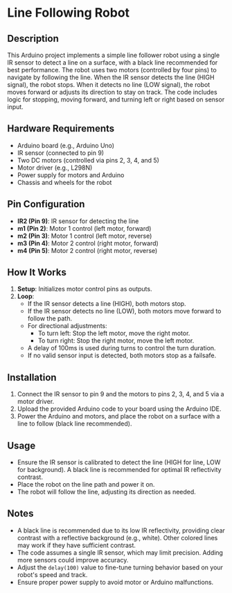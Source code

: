 # Line Following Robot

## Description
This Arduino project implements a simple line follower robot using a single IR sensor to detect a line on a surface, with a black line recommended for best performance. The robot uses two motors (controlled by four pins) to navigate by following the line. When the IR sensor detects the line (HIGH signal), the robot stops. When it detects no line (LOW signal), the robot moves forward or adjusts its direction to stay on track. The code includes logic for stopping, moving forward, and turning left or right based on sensor input.

## Hardware Requirements
- Arduino board (e.g., Arduino Uno)
- IR sensor (connected to pin 9)
- Two DC motors (controlled via pins 2, 3, 4, and 5)
- Motor driver (e.g., L298N)
- Power supply for motors and Arduino
- Chassis and wheels for the robot

## Pin Configuration
- **IR2 (Pin 9)**: IR sensor for detecting the line
- **m1 (Pin 2)**: Motor 1 control (left motor, forward)
- **m2 (Pin 3)**: Motor 1 control (left motor, reverse)
- **m3 (Pin 4)**: Motor 2 control (right motor, forward)
- **m4 (Pin 5)**: Motor 2 control (right motor, reverse)

## How It Works
1. **Setup**: Initializes motor control pins as outputs.
2. **Loop**:
   - If the IR sensor detects a line (HIGH), both motors stop.
   - If the IR sensor detects no line (LOW), both motors move forward to follow the path.
   - For directional adjustments:
     - To turn left: Stop the left motor, move the right motor.
     - To turn right: Stop the right motor, move the left motor.
   - A delay of 100ms is used during turns to control the turn duration.
   - If no valid sensor input is detected, both motors stop as a failsafe.

## Installation
1. Connect the IR sensor to pin 9 and the motors to pins 2, 3, 4, and 5 via a motor driver.
2. Upload the provided Arduino code to your board using the Arduino IDE.
3. Power the Arduino and motors, and place the robot on a surface with a line to follow (black line recommended).

## Usage
- Ensure the IR sensor is calibrated to detect the line (HIGH for line, LOW for background). A black line is recommended for optimal IR reflectivity contrast.
- Place the robot on the line path and power it on.
- The robot will follow the line, adjusting its direction as needed.

## Notes
- A black line is recommended due to its low IR reflectivity, providing clear contrast with a reflective background (e.g., white). Other colored lines may work if they have sufficient contrast.
- The code assumes a single IR sensor, which may limit precision. Adding more sensors could improve accuracy.
- Adjust the `delay(100)` value to fine-tune turning behavior based on your robot's speed and track.
- Ensure proper power supply to avoid motor or Arduino malfunctions.